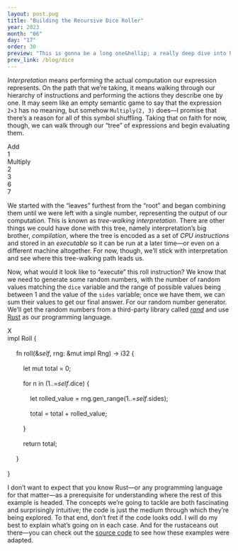 ```yaml
---
layout: post.pug
title: "Building the Recursive Dice Roller" 
year: 2023
month: "06"
day: "17"
order: 30
preview: "This is gonna be a long one&hellip; a really deep dive into how user input can be transformed into actual dice rolls, and how to deal with the pesky problem of recursion"
prev_link: /blog/dice
---
```


<link href="animation.css" type="text/css" rel="stylesheet">

*Interpretation* means performing the actual computation our expression represents. On the path that we’re taking, it means walking through our hierarchy of instructions and performing the actions they describe one by one. It may seem like an empty semantic game to say that the expression `2×3` has no meaning, but somehow `Multiply(2, 3)` does&mdash;I promise that there’s a reason for all of this symbol shuffling. Taking that on faith for now, though, we can walk through our &ldquo;tree&rdquo; of expressions and begin evaluating them.

<div class="animation-container" id="tree-reduction">
    <link href="tree-reduction.css" type="text/css" rel="stylesheet">
    <div id="tree-reduction-animation">
        <div class="node" id="add">Add</div>
        <div class="node" id="one">1</div>
        <span class="node" id="multiply">Multiply</span>
        <div class="node" id="two">2</div>
        <div class="node" id="three">3</div>
        <div class="node" id="six">6</div>
        <div class="node" id="seven">7</div>
        <span class="line top" id="tier-one-bar"></span>
        <span class="line vertical top" id="tier-one-left-tick"></span>
        <span class="line vertical top" id="tier-one-right-tick"></span>
        <span class="line vertical top" id="tier-one-center-tick"></span>
        <span class="line bottom" id="tier-two-bar"></span>
        <span class="line vertical bottom" id="tier-two-left-tick"></span>
        <span class="line vertical bottom" id="tier-two-right-tick"></span>
        <span class="line vertical bottom" id="tier-two-center-tick"></span>
    </div>
</div>

We started with the “leaves” furthest from the “root” and began combining them until we were left with a single number, representing the output of our computation. This is known as *tree-walking interpretation*. There are other things we could have done with this tree, namely interpretation’s big brother, *compilation*, where the tree is encoded as a set of *CPU instructions* and stored in an *executable* so it can be run at a later time&mdash;or even on a different machine altogether. For now, though, we’ll stick with interpretation and see where this tree-walking path leads us.

Now, what would it look like to “execute” this roll instruction? We know that we need to generate some random numbers, with the number of random values matching the `dice` variable and the range of possible values being between 1 and the value of the `sides` variable; once we have them, we can sum their values to get our final answer. For our random number generator. We’ll get the random numbers from a third-party library called [*rand*](https://crates.io/crates/rand ) and use [Rust](https://www.rust-lang.org/ ) as our programming language.

<div
    class="animation-with-code"
    id="simple-roll-eval"
    title="Order of operations for 1 + (2 * 3)"
>
    <link href="simple-roll-eval.css" type="text/css" rel="stylesheet">
    <script src="simple-roll-eval.js" defer=true></script>
    <div class="animation-container" id="simple-roll-eval-animation">
        <div class="dice" id="test-die"><div class="dice-text">X</div></div>
        <div class="divider"></div>
    </div>
    <div class="code" id="code-snippet">
        <div class="code-line" id="line-01">
            <span class="cd-orange">impl</span>
            <span class="cd-blue">Roll</span>
            <span class="cd-black">{</span>
        </div>
        <br>
        <div class="code-line" id="line-02">
            &nbsp;&nbsp;&nbsp;&nbsp;
            <span class="cd-orange">fn</span>
            <span class="cd-yellow">roll</span><span class="cd-black">(</span><span class="cd-orange">&</span><span class="cd-blue"><i>self</i></span><span class="cd-black">,</span>
            <span class="cd-black">rng</span><span class="cd-orange">: &mut impl</span>
            <span class="cd-blue">Rng</span><span class="cd-black">)</span>
            <span class="cd-orange">-></span>
            <span class="cd-blue">i32</span>
            <span class="cd-black">{</span>
        </div>
        <br>
        <div class="code-line" id="line-03">
            &nbsp;&nbsp;&nbsp;&nbsp;&nbsp;&nbsp;&nbsp;&nbsp;
            <span class="cd-orange">let mut</span>
            <span class="cd-black">total</span>
            <span class="cd-orange">=</span>
            <span class="cd-purple">0</span><span class="cd-black">;</span>
        </div>
        <br>
        <div class="code-line" id="line-04">
            &nbsp;&nbsp;&nbsp;&nbsp;&nbsp;&nbsp;&nbsp;&nbsp;
            <span class="cd-orange">for</span>
            <span class="cd-black">n</span>
            <span class="cd-orange">in</span>
            <span class="cd-black">(</span><span class="cd-purple">1</span><span class="cd-orange">..=</span><span class="cd-blue"><i>self</i></span><span class="cd-orange">.</span><span class="cd-black">dice) {</span>
        </div>
        <br>
        <div class="code-line" id="line-05">
            &nbsp;&nbsp;&nbsp;&nbsp;&nbsp;&nbsp;&nbsp;&nbsp;&nbsp;&nbsp;&nbsp;&nbsp;
            <span class="cd-orange">let</span>
            <span class="cd-black">rolled_value</span>
            <span class="cd-orange">=</span>
            <span class="cd-black">rng</span><span class="cd-orange">.</span><span class="cd-yellow">gen_range</span><span class="cd-black">(</span><span class="cd-purple">1</span><span class="cd-orange">..=</span><span class="cd-blue"><i>self</i></span><span class="cd-orange">.</span><span class="cd-black">sides);</span>
        </div>
        <br>
        <div class="code-line" id="line-06">
            &nbsp;&nbsp;&nbsp;&nbsp;&nbsp;&nbsp;&nbsp;&nbsp;&nbsp;&nbsp;&nbsp;&nbsp;
            <span class="cd-black">total</span>
            <span class="cd-orange">=</span>
            <span class="cd-black">total</span>
            <span class="cd-orange">+</span>
            <span class="cd-black">rolled_value;</span>
        </div>
        <br>
        <div class="code-line" id="line-07">
            &nbsp;&nbsp;&nbsp;&nbsp;&nbsp;&nbsp;&nbsp;&nbsp;
            <span class="cd-black">}</span>
        </div>
        <br>
        <div class="code-line" id="line-08">
            &nbsp;&nbsp;&nbsp;&nbsp;&nbsp;&nbsp;&nbsp;&nbsp;
            <span class="cd-orange">return</span>
            <span class="cd-black">total;</span>
        </div>
        <br>
        <div class="code-line" id="line-09">
            &nbsp;&nbsp;&nbsp;&nbsp;
            <span class="cd-black">}</span>
        </div>
        <br>
        <div class="code-line" id="line-10">
            <span class="cd-black">}</span>
        </div>
    </div>
</div>

I don’t want to expect that you know Rust&mdash;or any programming language for that matter&mdash;as a prerequisite for understanding where the rest of this example is headed. The concepts we’re going to tackle are both fascinating and surprisingly intuitive; the code is just the medium through which they’re being explored. To that end, don’t fret if the code looks odd. I will do my best to explain what’s going on in each case. And for the rustaceans out there&mdash;you can check out the [source code](https://github.com/kyle-silver/recursive-dice-roller/blob/5cdf1bfb581d80f148122906ad46e739d4a96c23/src/eval.rs#L218-L261 ) to see how these examples were adapted.
